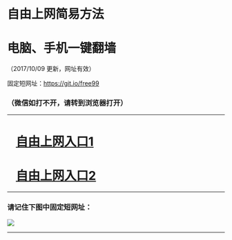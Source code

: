 ﻿# 自由上网简易方法

# 电脑、手机一键翻墙

（2017/10/09 更新，网址有效）

固定短网址：https://git.io/free99

### （微信如打不开，请转到浏览器打开）


***





# &nbsp;&nbsp; <a href="http://ft771232348.fwq-tz-1001.info/fwqtz01.html?t=100900119746 " target="_blank">自由上网入口1</a>
# &nbsp;&nbsp; <a href="http://ft673325851.fwq-tz-1002.info/fwqtz02.html?t=100900110397 " target="_blank">自由上网入口2</a>
***

### 请记住下图中固定短网址：

<img src="https://s3-us-west-2.amazonaws.com/fwq-1001/yjfq-20170905okok.png" /> 


***

